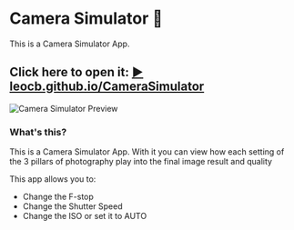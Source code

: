 # Camera Simulator 🎥

This is a Camera Simulator App.

## Click here to open it: [▶ leocb.github.io/CameraSimulator](https://leocb.github.io/CameraSimulator)

![Camera Simulator Preview](https://user-images.githubusercontent.com/8310271/224849388-7ec03c1c-cfe8-4e06-a66e-79ad7606ac82.png)

### What's this?

This is a Camera Simulator App. With it you can view how each setting of the 3 pillars of photography play into the final image result and quality

This app allows you to:

- Change the F-stop
- Change the Shutter Speed
- Change the ISO or set it to AUTO
